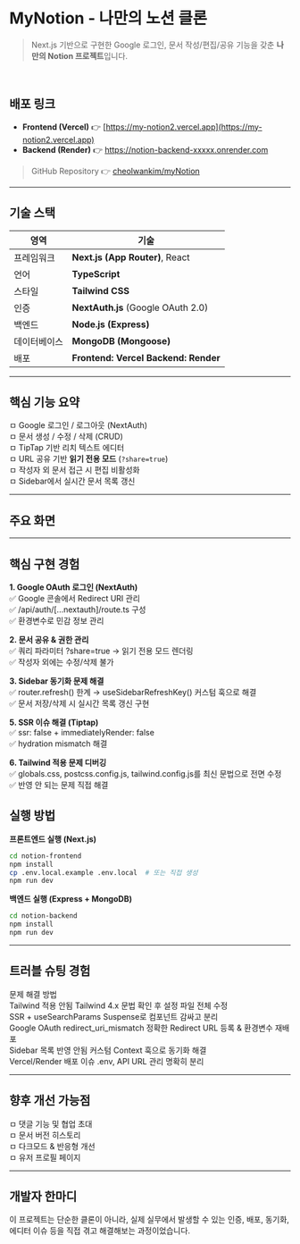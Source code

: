 # MyNotion - 나만의 노션 클론

> Next.js 기반으로 구현한 Google 로그인, 문서 작성/편집/공유 기능을 갖춘 **나만의 Notion 프로젝트**입니다.

<br />

## 배포 링크

- **Frontend (Vercel)** 👉 [https://my-notion2.vercel.app](https://my-notion2.vercel.app)
- **Backend (Render)** 👉 https://notion-backend-xxxxx.onrender.com

> GitHub Repository 👉 [cheolwankim/myNotion](https://github.com/cheolwankim/myNotion)

---

## 기술 스택

| 영역 | 기술 |
|------|------|
| 프레임워크 | **Next.js (App Router)**, React |
| 언어 | **TypeScript** |
| 스타일 | **Tailwind CSS** |
| 인증 | **NextAuth.js** (Google OAuth 2.0) |
| 백엔드 | **Node.js (Express)** |
| 데이터베이스 | **MongoDB (Mongoose)** |
| 배포 | **Frontend: Vercel**  **Backend: Render** |

---

## 핵심 기능 요약


ㅁ Google 로그인 / 로그아웃 (NextAuth)  
ㅁ 문서 생성 / 수정 / 삭제 (CRUD)  
ㅁ TipTap 기반 리치 텍스트 에디터  
ㅁ URL 공유 기반 **읽기 전용 모드** (`?share=true`)  
ㅁ 작성자 외 문서 접근 시 편집 비활성화  
ㅁ Sidebar에서 실시간 문서 목록 갱신

---

## 주요 화면



---

## 핵심 구현 경험

**1. Google OAuth 로그인 (NextAuth)**  
 ✅ Google 콘솔에서 Redirect URI 관리  
 ✅ /api/auth/[...nextauth]/route.ts 구성  
 ✅ 환경변수로 민감 정보 관리  

**2. 문서 공유 & 권한 관리**  
 ✅ 쿼리 파라미터 ?share=true → 읽기 전용 모드 렌더링  
 ✅ 작성자 외에는 수정/삭제 불가  

**3. Sidebar 동기화 문제 해결**  
✅ router.refresh() 한계 → useSidebarRefreshKey() 커스텀 훅으로 해결  
✅ 문서 저장/삭제 시 실시간 목록 갱신 구현  

**5. SSR 이슈 해결 (Tiptap)**  
 ✅ ssr: false + immediatelyRender: false  
 ✅ hydration mismatch 해결  

**6. Tailwind 적용 문제 디버깅**  
 ✅ globals.css, postcss.config.js, tailwind.config.js를 최신 문법으로 전면 수정  
 ✅ 반영 안 되는 문제 직접 해결  

## 실행 방법  
**프론트엔드 실행 (Next.js)**  
```bash
cd notion-frontend
npm install
cp .env.local.example .env.local  # 또는 직접 생성
npm run dev
```

**백엔드 실행 (Express + MongoDB)**  
 
```bash
cd notion-backend
npm install
npm run dev
```

---
## 트러블 슈팅 경험  

문제	해결 방법  
Tailwind 적용 안됨	Tailwind 4.x 문법 확인 후 설정 파일 전체 수정  
SSR + useSearchParams	Suspense로 컴포넌트 감싸고 분리  
Google OAuth redirect_uri_mismatch	정확한 Redirect URL 등록 & 환경변수 재배포  
Sidebar 목록 반영 안됨	커스텀 Context 훅으로 동기화 해결  
Vercel/Render 배포 이슈	.env, API URL 관리 명확히 분리  

---
## 향후 개선 가능점  

ㅁ 댓글 기능 및 협업 초대  
ㅁ 문서 버전 히스토리  
ㅁ 다크모드 & 반응형 개선  
ㅁ 유저 프로필 페이지  

 ---

## 개발자 한마디
이 프로젝트는 단순한 클론이 아니라, 실제 실무에서 발생할 수 있는 인증, 배포, 동기화, 에디터 이슈 등을
직접 겪고 해결해보는 과정이었습니다.  






